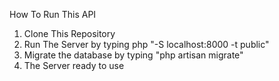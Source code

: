 How To Run This API

1. Clone This Repository
2. Run The Server by typing php "-S localhost:8000 -t public"
3. Migrate the database by typing "php artisan migrate"
4. The Server ready to use
